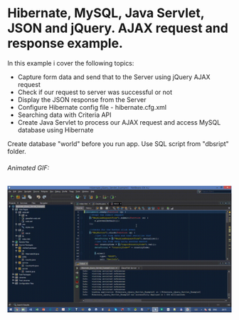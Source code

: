 # Hibernate, MySQL, Java Servlet, JSON and jQuery. AJAX request and response example.

In this example i cover the following topics:
- Capture form data and send that to the Server using jQuery AJAX request
- Check if our request to server was successful or not
- Display the JSON response from the Server
- Configure Hibernate config file -  hibernate.cfg.xml
- Searching data with Criteria API
- Create Java Servlet to process our AJAX request and access MySQL database using Hibernate


Create database "world" before you run app. Use SQL script from "dbsript" folder.

<h6>Animated GIF:</h6>

![session1](https://github.com/AlexeyPavlov2/Java-Essentials-Training-EE-JPA-Hibernate/blob/master/Hibernate_jQuery_Servlet_Example3/pics/1.gif)

